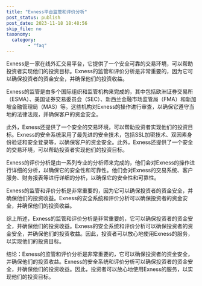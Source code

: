 ```yaml
---
title: "Exness平台监管和评价分析"
post_status: publish
post_date: 2023-11-18 18:48:56
skip_file: no
taxonomy:
  category:
        - "faq"
---
```


Exness是一家在线外汇交易平台，它提供了一个安全可靠的交易环境，可以帮助投资者实现他们的投资目标。Exness的监管和评价分析是非常重要的，因为它可以确保投资者的资金安全，并确保他们的投资收益。

Exness的监管是由多个国际组织和监管机构来完成的，其中包括欧洲证券交易所（ESMA）、美国证券交易委员会（SEC）、新西兰金融市场监管局（FMA）和新加坡金融管理局（MAS）等。这些机构对Exness的操作进行审查，以确保它遵守当地的法律法规，并确保客户的资金安全。

此外，Exness还提供了一个安全的交易环境，可以帮助投资者实现他们的投资目标。Exness的安全系统采用了最先进的安全技术，包括SSL加密技术、双因素身份验证和安全登录等，以确保客户的资金安全。此外，Exness还提供了一个安全的交易环境，可以帮助投资者实现他们的投资目标。

Exness的评价分析是由一系列专业的分析师来完成的，他们会对Exness的操作进行详细的分析，以确保它的安全性和可靠性。他们会对Exness的交易系统、客户服务、财务报表等进行详细的分析，以确保它的安全性和可靠性。

Exness的监管和评价分析是非常重要的，因为它可以确保投资者的资金安全，并确保他们的投资收益。Exness的安全系统和评价分析可以确保投资者的资金安全，并确保他们的投资收益。

综上所述，Exness的监管和评价分析是非常重要的，它可以确保投资者的资金安全，并确保他们的投资收益。Exness的安全系统和评价分析可以确保投资者的资金安全，并确保他们的投资收益。因此，投资者可以放心地使用Exness的服务，以实现他们的投资目标。

结论：Exness的监管和评价分析是非常重要的，它可以确保投资者的资金安全，并确保他们的投资收益。Exness的安全系统和评价分析可以确保投资者的资金安全，并确保他们的投资收益。因此，投资者可以放心地使用Exness的服务，以实现他们的投资目标。
